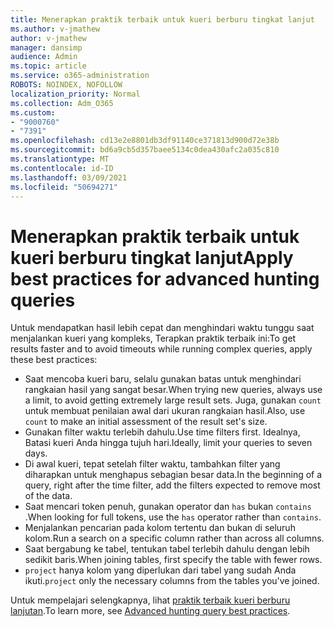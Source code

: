 ```yaml
---
title: Menerapkan praktik terbaik untuk kueri berburu tingkat lanjut
ms.author: v-jmathew
author: v-jmathew
manager: dansimp
audience: Admin
ms.topic: article
ms.service: o365-administration
ROBOTS: NOINDEX, NOFOLLOW
localization_priority: Normal
ms.collection: Adm_O365
ms.custom:
- "9000760"
- "7391"
ms.openlocfilehash: cd13e2e8801db3df91140ce371813d900d72e38b
ms.sourcegitcommit: bd6a9cb5d357baee5134c0dea430afc2a035c810
ms.translationtype: MT
ms.contentlocale: id-ID
ms.lasthandoff: 03/09/2021
ms.locfileid: "50694271"
---
```

# <a name="apply-best-practices-for-advanced-hunting-queries"></a><span data-ttu-id="143e8-102">Menerapkan praktik terbaik untuk kueri berburu tingkat lanjut</span><span class="sxs-lookup"><span data-stu-id="143e8-102">Apply best practices for advanced hunting queries</span></span>

<span data-ttu-id="143e8-103">Untuk mendapatkan hasil lebih cepat dan menghindari waktu tunggu saat menjalankan kueri yang kompleks, Terapkan praktik terbaik ini:</span><span class="sxs-lookup"><span data-stu-id="143e8-103">To get results faster and to avoid timeouts while running complex queries, apply these best practices:</span></span>

- <span data-ttu-id="143e8-104">Saat mencoba kueri baru, selalu gunakan batas untuk menghindari rangkaian hasil yang sangat besar.</span><span class="sxs-lookup"><span data-stu-id="143e8-104">When trying new queries, always use a limit, to avoid getting extremely large result sets.</span></span> <span data-ttu-id="143e8-105">Juga, gunakan `count` untuk membuat penilaian awal dari ukuran rangkaian hasil.</span><span class="sxs-lookup"><span data-stu-id="143e8-105">Also, use `count` to make an initial assessment of the result set's size.</span></span>
- <span data-ttu-id="143e8-106">Gunakan filter waktu terlebih dahulu.</span><span class="sxs-lookup"><span data-stu-id="143e8-106">Use time filters first.</span></span> <span data-ttu-id="143e8-107">Idealnya, Batasi kueri Anda hingga tujuh hari.</span><span class="sxs-lookup"><span data-stu-id="143e8-107">Ideally, limit your queries to seven days.</span></span>
- <span data-ttu-id="143e8-108">Di awal kueri, tepat setelah filter waktu, tambahkan filter yang diharapkan untuk menghapus sebagian besar data.</span><span class="sxs-lookup"><span data-stu-id="143e8-108">In the beginning of a query, right after the time filter, add the filters expected to remove most of the data.</span></span>
- <span data-ttu-id="143e8-109">Saat mencari token penuh, gunakan operator dan `has` bukan `contains` .</span><span class="sxs-lookup"><span data-stu-id="143e8-109">When looking for full tokens, use the `has` operator rather than `contains`.</span></span>
- <span data-ttu-id="143e8-110">Menjalankan pencarian pada kolom tertentu dan bukan di seluruh kolom.</span><span class="sxs-lookup"><span data-stu-id="143e8-110">Run a search on a specific column rather than across all columns.</span></span>
- <span data-ttu-id="143e8-111">Saat bergabung ke tabel, tentukan tabel terlebih dahulu dengan lebih sedikit baris.</span><span class="sxs-lookup"><span data-stu-id="143e8-111">When joining tables, first specify the table with fewer rows.</span></span>
- <span data-ttu-id="143e8-112">`project` hanya kolom yang diperlukan dari tabel yang sudah Anda ikuti.</span><span class="sxs-lookup"><span data-stu-id="143e8-112">`project` only the necessary columns from the tables you've joined.</span></span>

<span data-ttu-id="143e8-113">Untuk mempelajari selengkapnya, lihat [praktik terbaik kueri berburu lanjutan](https://go.microsoft.com/fwlink/?linkid=2144812).</span><span class="sxs-lookup"><span data-stu-id="143e8-113">To learn more, see [Advanced hunting query best practices](https://go.microsoft.com/fwlink/?linkid=2144812).</span></span>
